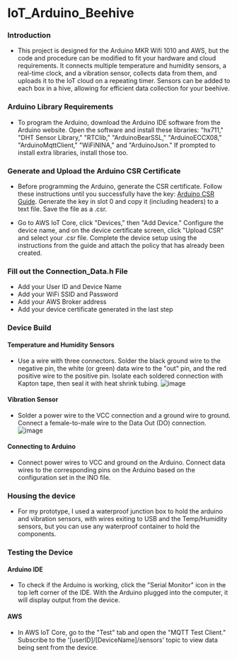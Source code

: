 # IoT_Arduino_Beehive

### Introduction
- This project is designed for the Arduino MKR Wifi 1010 and AWS, but the code and procedure can be modified to fit your hardware and cloud requirements. It connects multiple temperature and humidity sensors, a real-time clock, and a vibration sensor, collects data from them, and uploads it to the IoT cloud on a repeating timer. Sensors can be added to each box in a hive, allowing for efficient data collection for your beehive.

### Arduino Library Requirements
- To program the Arduino, download the Arduino IDE software from the Arduino website. Open the software and install these libraries: "hx711," "DHT Sensor Library," "RTClib," "ArduinoBearSSL," "ArduinoECCX08," "ArduinoMqttClient," "WiFiNINA," and "ArduinoJson." If prompted to install extra libraries, install those too.

### Generate and Upload the Arduino CSR Certificate
- Before programming the Arduino, generate the CSR certificate. Follow these instructions until you successfully have the key: [Arduino CSR Guide](https://docs.arduino.cc/tutorials/mkr-wifi-1010/securely-connecting-an-arduino-mkr-wifi-1010-to-aws-iot-core). Generate the key in slot 0 and copy it (including headers) to a text file. Save the file as a .csr.

- Go to AWS IoT Core, click "Devices," then "Add Device." Configure the device name, and on the device certificate screen, click "Upload CSR" and select your .csr file. Complete the device setup using the instructions from the guide and attach the policy that has already been created.

### Fill out the Connection_Data.h File
- Add your User ID and Device Name
- Add your WiFi SSID and Password
- Add your AWS Broker address
- Add your device certificate generated in the last step

### Device Build
#### Temperature and Humidity Sensors
- Use a wire with three connectors. Solder the black ground wire to the negative pin, the white (or green) data wire to the "out" pin, and the red positive wire to the positive pin. Isolate each soldered connection with Kapton tape, then seal it with heat shrink tubing.
  ![image](https://github.com/user-attachments/assets/28725f2e-6057-4d09-a28f-b99ddca827e9)

#### Vibration Sensor
- Solder a power wire to the VCC connection and a ground wire to ground. Connect a female-to-male wire to the Data Out (DO) connection.
  ![image](https://github.com/user-attachments/assets/75c7d9fa-974a-448f-b953-fef54244dbd4)

#### Connecting to Arduino
- Connect power wires to VCC and ground on the Arduino. Connect data wires to the corresponding pins on the Arduino based on the configuration set in the INO file.

### Housing the device
- For my prototype, I used a waterproof junction box to hold the arduino and vibration sensors, with wires exiting to USB and the Temp/Humidity sensors, but you can use any waterproof container to hold the components.
  
### Testing the Device
#### Arduino IDE
- To check if the Arduino is working, click the "Serial Monitor" icon in the top left corner of the IDE. With the Arduino plugged into the computer, it will display output from the device.

#### AWS
- In AWS IoT Core, go to the "Test" tab and open the "MQTT Test Client." Subscribe to the '[userID]/[DeviceName]/sensors' topic to view data being sent from the device.

